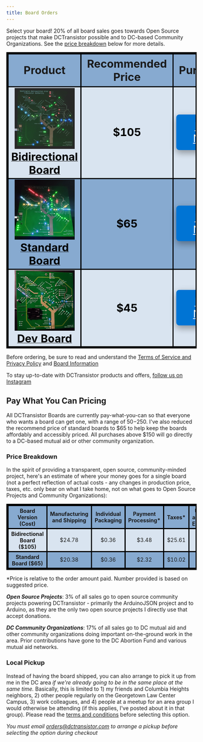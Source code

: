 ```yaml
---
title: Board Orders
---
```


Select your board! 20% of all board sales goes towards Open Source projects that make DCTransistor possible and to DC-based Community Organizations. See the [price breakdown](#price-breakdown) below for more details.

<table>
  <tr>
    <th style="width:40%;font-size: 3vw;">Product</th>
    <th style="width:10%;font-size: 3vw;">Recommended Price</th>
    <th style="width:50%;font-size: 3vw;">Purchase</th>
  </tr>
  <tr>
    <td>
      <a href="/board-info/#bidirectional-board">
        <img src="/images/dctransistor-bidirectional.gif" class="product_image"> 
        <br>
        <b class="product_title">Bidirectional Board</b>
      </a>
    </td>
    <td>
      <b class="product_title">$105</b>
    </td>
    <td>
      <button class="buybutton"><a href="https://buy.stripe.com/14kaHdcug0hxfjq28c" target="_blank" style="color: inherit">Buy Now</a></button>
    </td>
  </tr>
  <tr>
    <td>
      <a href="/board-info/#standard-board">
        <img src="/images/setup_complete.jpg" class="product_image">
        <br>
        <b class="product_title">Standard Board</b>
      </a>
    </td>
    <td>
      <b class="product_title">$65</b>
    </td>
    <td>
      <button class="buybutton"><a href="https://buy.stripe.com/dR616Dam80hx5IQaEG" target="_blank" style="color: inherit">Buy Now</a></button>
    </td>
  </tr>
  <tr>
    <td>
      <a href="/board-info/#dev-board">
        <img src="/images/dev-board-nov-23.jpg" class="product_image">
        <br>
        <b class="product_title">Dev Board</b>
      </a>
    </td>
    <td>
      <b class="product_title">$45</b>
    </td>
    <td>
      <button class="buybutton"><a href="https://buy.stripe.com/5kA9D965Sfcr2wEfZ3" target="_blank" style="color: inherit">Buy Now</a></button>
    </td>
  </tr>
</table>

Before ordering, be sure to read and understand the [Terms of Service and Privacy Policy](/terms-and-privacy) and [Board Information](/board-info)

To stay up-to-date with DCTransistor products and offers, [follow us on Instagram](https://www.instagram.com/dctransistor/)

## Pay What You Can Pricing
All DCTransistor Boards are currently pay-what-you-can so that everyone who wants a board can get one, with a range of $50-$250. I've also reduced the recommend price of standard boards to $65 to help keep the boards affordably and accessibly priced.
All purchases above $150 will go directly to a DC-based mutual aid or other community organization.

### Price Breakdown
In the spirit of providing a transparent, open source, community-minded project, here's an estimate of where your money goes for a single board (not a perfect reflection of actual costs - any changes in production price, taxes, etc. only bear on what I take home, not on what goes to Open Source Projects and Community Organizations):

<table>
  <colgroup>
    <col span="6">
    <col span="2" style="background-color:pink">
  </colgroup>
  <tr>
    <th>Board Version (Cost)</th>
    <th>Manufacturing and Shipping</th>
    <th>Individual Packaging</th>
    <th>Payment Processing*</th>
    <th>Taxes*</th>
    <th>Upfront and Misc. Expenses</th>
    <th>Open Source Projects*</th>
    <th>DC Community Orgs*</th>
    <th>Left*</th>
  </tr>
  <tr>
    <th>Bidirectional Board ($105)</th>
    <td>$24.78</td>
    <td>$0.36</td>
    <td>$3.48</td>
    <td>$25.61</td>
    <td>$4.90</td>
    <td>3% ($3.14)</td>
    <td>17% ($17.85)</td>
    <td>$24.87</td>
  </tr>
  <tr>
    <th>Standard Board ($65)</th>
    <td>$20.38</td>
    <td>$0.36</td>
    <td>$2.32</td>
    <td>$10.02</td>
    <td>$4.90</td>
    <td>3% ($1.95)</td>
    <td>17% ($11.05)</td>
    <td>$14.01</td>
  </tr>
</table>

 *Price is relative to the order amount paid. Number provided is based on suggested price.

***Open Source Projects***: 3% of all sales go to open source community projects powering DCTransistor - primarily the ArduinoJSON project and to Arduino, as they are the only two open source projects I directly use that accept donations.

***DC Community Organizations***: 17% of all sales go to DC mutual aid and other community organizations doing important on-the-ground work in the area. Prior contributions have gone to the DC Abortion Fund and various mutual aid networks.

### Local Pickup
Instead of having the board shipped, you can also arrange to pick it up from me in the DC area *if we're already going to be in the same place at the same time.* Basically, this is limited to 1) my friends and Columbia Heights neighbors, 2) other people regularly on the Georgetown Law Center Campus, 3) work colleagues, and 4) people at a meetup for an area group I would otherwise be attending (if this applies, I've posted about it in that group). Please read the [terms and conditions](/terms-and-privacy/#local-pickup) before selecting this option.

*You must email <a href="mailto:orders@dctransistor.com">orders@dctransistor.com</a> to arrange a pickup before selecting the option during checkout*


<style>
	.buybutton {
    background-color: #0074d4;
    color: white;
    border: none;
    text-align: center;
    text-decoration: none;
    display: block;
    justify-content: center;
    align-items: center;
    margin: 0 auto;
    font-size: 3vw;
    padding: 14px 40px;
    border-radius: 8px;
    box-shadow: 0 8px 16px 0 rgba(0,0,0,0.2), 0 6px 20px 0 rgba(0,0,0,0.19);
    pointer-events: pointer;
	}

  .buybutton:hover {
    transform: scale(1.05)
  }

  .buybutton-disabled{
    background-color: #808080;
    color: white;
    border: none;
    text-align: center;
    text-decoration: none;
    display: block;
    justify-content: center;
    align-items: center;
    margin: 0 auto;
    font-size: 24px;
    padding: 14px 40px;
    border-radius: 8px;
  }

  .product_image {
    position:relative;
    width:90%;
  }

  .product_image:hover {
    transform: scale(1.03);
  }

  .product_title {
    font-size: 3vw;
    color: black;
  }

  table, th, td {
    border: 3px solid black;
    border-collapse: collapse;
    text-align:center;
  }

  /* th {
    font-size: 3vw;
  } */

  table {
    max-width: 100%;
  }

  tr:nth-child(odd) {
    background-color: #87aad0;
  } 

  tr:nth-child(even) {
    background-color: #d9e4f0;
  } 

  td {
    text-align:center;
  }

</style>